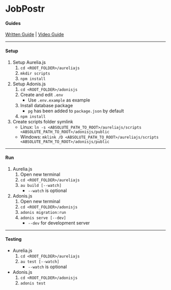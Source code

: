 # JobPostr

#### Guides

[Written Guide](https://coursetro.com/posts/code/170/Adonis-4-Tutorial---Learn-Adonis-4-in-this-Crash-Course) | [Video Guide](https://youtu.be/4Xe4DUHka1o)

---

#### Setup

1. Setup Aurelia.js
    1. `cd <ROOT_FOLDER>/aureliajs`
    2. `mkdir scripts`
    3. `npm install`
2. Setup Adonis.js
    1. `cd <ROOT_FOLDER>/adonisjs`
    2. Create and edit `.env`
        - Use `.env.example` as example
    3. Install database package
        - `pg` has been added to `package.json` by default
    4. `npm install`
3. Create scripts folder symlink
    - Linux: `ln -s <ABSOLUTE_PATH_TO_ROOT>/aureliajs/scripts <ABSOLUTE_PATH_TO_ROOT>/adonisjs/public`
    - Windows: `mklink /D <ABSOLUTE_PATH_TO_ROOT>/aureliajs/scripts <ABSOLUTE_PATH_TO_ROOT>/adonisjs/public`

---

#### Run

1. Aurelia.js
    1. Open new terminal
    2. `cd <ROOT_FOLDER>/aureliajs`
    3. `au build [--watch]`
        - `--watch` is optional
2. Adonis.js
    1. Open new terminal
    2. `cd <ROOT_FOLDER>/adonisjs`
    3. `adonis migration:run`
    4. `adonis serve [--dev]`
        - `--dev` for development server

---

#### Testing

- Aurelia.js
    1. `cd <ROOT_FOLDER>/aureliajs`
    2. `au test [--watch]`
        - `--watch` is optional
- Adonis.js
    1. `cd <ROOT_FOLDER>/adonisjs`
    2. `adonis test`
